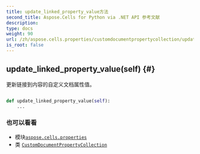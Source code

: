```yaml
---
title: update_linked_property_value方法
second_title: Aspose.Cells for Python via .NET API 参考文献
description:
type: docs
weight: 90
url: /zh/aspose.cells.properties/customdocumentpropertycollection/update_linked_property_value/
is_root: false
---
```

##  update_linked_property_value(self) {#}
更新链接到内容的自定义文档属性值。



```python

def update_linked_property_value(self):
    ...
```





### 也可以看看
* 模块[`aspose.cells.properties`](../../)
* 类 [`CustomDocumentPropertyCollection`](/cells/python-net/zh/aspose.cells.properties/customdocumentpropertycollection)
